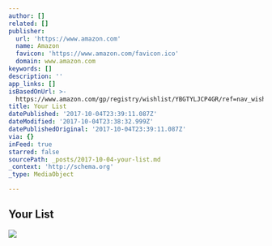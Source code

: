 ```yaml
---
author: []
related: []
publisher:
  url: 'https://www.amazon.com'
  name: Amazon
  favicon: 'https://www.amazon.com/favicon.ico'
  domain: www.amazon.com
keywords: []
description: ''
app_links: []
isBasedOnUrl: >-
  https://www.amazon.com/gp/registry/wishlist/YBGTYLJCP4GR/ref=nav_wishlist_lists_1
title: Your List
datePublished: '2017-10-04T23:39:11.087Z'
dateModified: '2017-10-04T23:38:32.999Z'
datePublishedOriginal: '2017-10-04T23:39:11.087Z'
via: {}
inFeed: true
starred: false
sourcePath: _posts/2017-10-04-your-list.md
_context: 'http://schema.org'
_type: MediaObject

---
```

<article style=""><h1>Your List</h1><img src="https://m.media-amazon.com/images/G/01/x-locale/communities/wishlist/uwl/UWL_SWF_shims._CB368675346_.png" /></article>